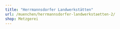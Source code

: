 ```yaml
---
title: "Herrmannsdorfer Landwerkstätten"
url: /muenchen/herrmannsdorfer-landwerkstaetten-2/
shop: Metzgerei
---
```

